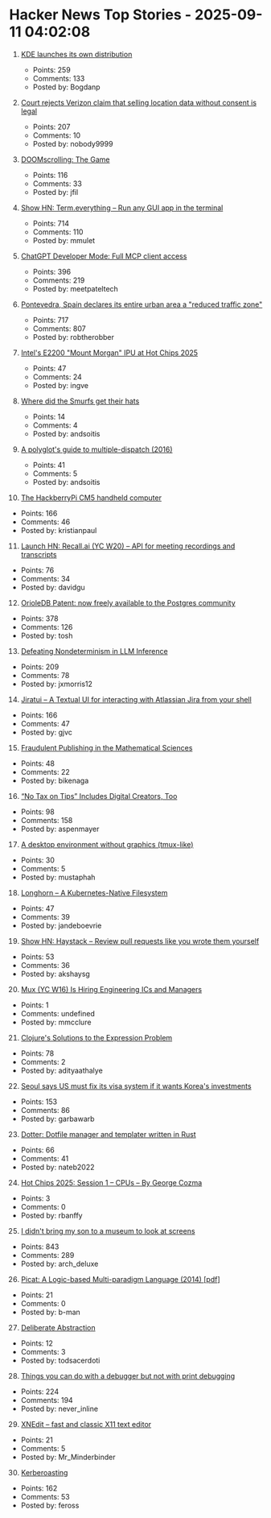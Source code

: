 # Hacker News Top Stories - 2025-09-11 04:02:08

1. [KDE launches its own distribution](https://lwn.net/SubscriberLink/1037166/caa6979c16a99c9e/)
   - Points: 259
   - Comments: 133
   - Posted by: Bogdanp

2. [Court rejects Verizon claim that selling location data without consent is legal](https://arstechnica.com/tech-policy/2025/09/court-rejects-verizon-claim-that-selling-location-data-without-consent-is-legal/)
   - Points: 207
   - Comments: 10
   - Posted by: nobody9999

3. [DOOMscrolling: The Game](https://ironicsans.ghost.io/doomscrolling-the-game/)
   - Points: 116
   - Comments: 33
   - Posted by: jfil

4. [Show HN: Term.everything – Run any GUI app in the terminal](https://github.com/mmulet/term.everything)
   - Points: 714
   - Comments: 110
   - Posted by: mmulet

5. [ChatGPT Developer Mode: Full MCP client access](https://platform.openai.com/docs/guides/developer-mode)
   - Points: 396
   - Comments: 219
   - Posted by: meetpateltech

6. [Pontevedra, Spain declares its entire urban area a "reduced traffic zone"](https://www.greeneuropeanjournal.eu/made-for-people-not-cars-reclaiming-european-cities/)
   - Points: 717
   - Comments: 807
   - Posted by: robtherobber

7. [Intel's E2200 "Mount Morgan" IPU at Hot Chips 2025](https://chipsandcheese.com/p/intels-e2200-mount-morgan-ipu-at)
   - Points: 47
   - Comments: 24
   - Posted by: ingve

8. [Where did the Smurfs get their hats](https://www.pipelinecomics.com/beginning-bd-smurfs-hats-origin/)
   - Points: 14
   - Comments: 4
   - Posted by: andsoitis

9. [A polyglot's guide to multiple-dispatch (2016)](https://eli.thegreenplace.net/2016/a-polyglots-guide-to-multiple-dispatch/)
   - Points: 41
   - Comments: 5
   - Posted by: andsoitis

10. [The HackberryPi CM5 handheld computer](https://github.com/ZitaoTech/HackberryPiCM5)
   - Points: 166
   - Comments: 46
   - Posted by: kristianpaul

11. [Launch HN: Recall.ai (YC W20) – API for meeting recordings and transcripts](undefined)
   - Points: 76
   - Comments: 34
   - Posted by: davidgu

12. [OrioleDB Patent: now freely available to the Postgres community](https://supabase.com/blog/orioledb-patent-free)
   - Points: 378
   - Comments: 126
   - Posted by: tosh

13. [Defeating Nondeterminism in LLM Inference](https://thinkingmachines.ai/blog/defeating-nondeterminism-in-llm-inference/)
   - Points: 209
   - Comments: 78
   - Posted by: jxmorris12

14. [Jiratui – A Textual UI for interacting with Atlassian Jira from your shell](https://jiratui.sh/)
   - Points: 166
   - Comments: 47
   - Posted by: gjvc

15. [Fraudulent Publishing in the Mathematical Sciences](https://arxiv.org/abs/2509.07257)
   - Points: 48
   - Comments: 22
   - Posted by: bikenaga

16. [“No Tax on Tips” Includes Digital Creators, Too](https://www.hollywoodreporter.com/business/business-news/no-tax-on-tips-guidance-creators-trump-treasury-1236366513/)
   - Points: 98
   - Comments: 158
   - Posted by: aspenmayer

17. [A desktop environment without graphics (tmux-like)](https://github.com/Julien-cpsn/desktop-tui)
   - Points: 30
   - Comments: 5
   - Posted by: mustaphah

18. [Longhorn – A Kubernetes-Native Filesystem](https://vegard.blog.engen.priv.no/?p=518)
   - Points: 47
   - Comments: 39
   - Posted by: jandeboevrie

19. [Show HN: Haystack – Review pull requests like you wrote them yourself](https://haystackeditor.com)
   - Points: 53
   - Comments: 36
   - Posted by: akshaysg

20. [Mux (YC W16) Is Hiring Engineering ICs and Managers](https://mux.com/jobs)
   - Points: 1
   - Comments: undefined
   - Posted by: mmcclure

21. [Clojure's Solutions to the Expression Problem](https://www.infoq.com/presentations/Clojure-Expression-Problem/)
   - Points: 78
   - Comments: 2
   - Posted by: adityaathalye

22. [Seoul says US must fix its visa system if it wants Korea's investments](https://english.hani.co.kr/arti/english_edition/e_international/1218025.html)
   - Points: 153
   - Comments: 86
   - Posted by: garbawarb

23. [Dotter: Dotfile manager and templater written in Rust](https://github.com/SuperCuber/dotter)
   - Points: 66
   - Comments: 41
   - Posted by: nateb2022

24. [Hot Chips 2025: Session 1 – CPUs – By George Cozma](https://chipsandcheese.com/p/hot-chips-2025-session-1-cpus)
   - Points: 3
   - Comments: 0
   - Posted by: rbanffy

25. [I didn't bring my son to a museum to look at screens](https://sethpurcell.com/writing/screens-in-museums/)
   - Points: 843
   - Comments: 289
   - Posted by: arch_deluxe

26. [Picat: A Logic-based Multi-paradigm Language (2014) [pdf]](https://logicprogramming.org/wp-content/uploads/2014/07/alp14.pdf)
   - Points: 21
   - Comments: 0
   - Posted by: b-man

27. [Deliberate Abstraction](https://entropicthoughts.com/deliberate-abstraction)
   - Points: 12
   - Comments: 3
   - Posted by: todsacerdoti

28. [Things you can do with a debugger but not with print debugging](https://mahesh-hegde.github.io/posts/what_debugger_can/)
   - Points: 224
   - Comments: 194
   - Posted by: never_inline

29. [XNEdit – fast and classic X11 text editor](https://www.unixwork.de/xnedit/)
   - Points: 21
   - Comments: 5
   - Posted by: Mr_Minderbinder

30. [Kerberoasting](https://blog.cryptographyengineering.com/2025/09/10/kerberoasting/)
   - Points: 162
   - Comments: 53
   - Posted by: feross


